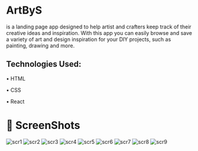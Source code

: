 # ArtByS
is a landing page app designed to help artist and crafters keep track of their creative ideas and inspiration. With this app you can easily browse and save a variety of art and design inspiration for your DIY projects, such as painting, drawing and more.

## Technologies Used:
 • HTML
 
 • CSS
 
 • React

# 📸 ScreenShots
![scr1](https://github.com/sarakoceva57/ArtByS-reactApp/assets/63291849/0c545b20-e3f0-405b-85a3-76fad7faf19a)
![scr2](https://github.com/sarakoceva57/ArtByS-reactApp/assets/63291849/27979bc4-8de4-48fa-a398-2749edff02f5)
![scr3](https://github.com/sarakoceva57/ArtByS-reactApp/assets/63291849/5ffb86f7-1228-4d31-9973-57efd9f3a144)
![scr4](https://github.com/sarakoceva57/ArtByS-reactApp/assets/63291849/d7ac411d-a3c5-4d1d-9f81-6c64e01f0908)
![scr5](https://github.com/sarakoceva57/ArtByS-reactApp/assets/63291849/55b2cbd7-31a7-470b-a9f6-fade763a63ed)
![scr6](https://github.com/sarakoceva57/ArtByS-reactApp/assets/63291849/943ac121-2b1f-4fda-84b3-53e73e0153dc)
![scr7](https://github.com/sarakoceva57/ArtByS-reactApp/assets/63291849/75add6ce-2b33-4071-a13c-0ce789947ca3)
![scr8](https://github.com/sarakoceva57/ArtByS-reactApp/assets/63291849/be2f3e2e-eed9-4547-849e-49c97e6010bb)
![scr9](https://github.com/sarakoceva57/ArtByS-reactApp/assets/63291849/03c6dd96-440b-484d-ab31-e9641c8c393f)
